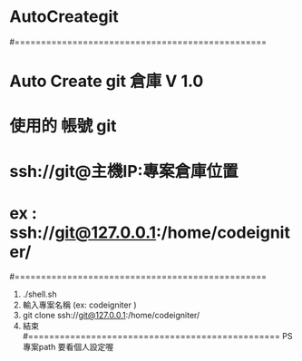 # AutoCreategit
#================================================
# Auto Create git 倉庫 V 1.0
##
# 使用的 帳號 git
# ssh://git@主機IP:專案倉庫位置
# ex : ssh://git@127.0.0.1:/home/codeigniter/
#================================================
1. ./shell.sh 
2.  輸入專案名稱 (ex: codeigniter )
3.  git clone ssh://git@127.0.0.1:/home/codeigniter/
4.  結束
#================================================
PS 專案path 要看個人設定喔
